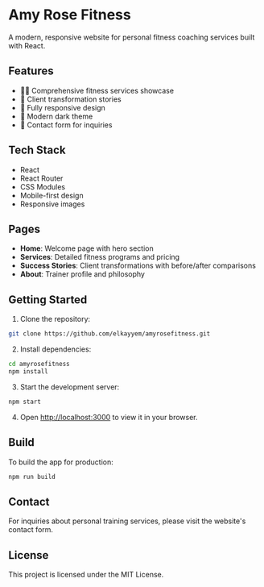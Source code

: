 # Amy Rose Fitness

A modern, responsive website for personal fitness coaching services built with React.

## Features

- 🏋️‍♀️ Comprehensive fitness services showcase
- 💪 Client transformation stories
- 📱 Fully responsive design
- 🌙 Modern dark theme
- 📝 Contact form for inquiries

## Tech Stack

- React
- React Router
- CSS Modules
- Mobile-first design
- Responsive images

## Pages

- **Home**: Welcome page with hero section
- **Services**: Detailed fitness programs and pricing
- **Success Stories**: Client transformations with before/after comparisons
- **About**: Trainer profile and philosophy

## Getting Started

1. Clone the repository:
```bash
git clone https://github.com/elkayyem/amyrosefitness.git
```

2. Install dependencies:
```bash
cd amyrosefitness
npm install
```

3. Start the development server:
```bash
npm start
```

4. Open [http://localhost:3000](http://localhost:3000) to view it in your browser.

## Build

To build the app for production:

```bash
npm run build
```

## Contact

For inquiries about personal training services, please visit the website's contact form.

## License

This project is licensed under the MIT License.
